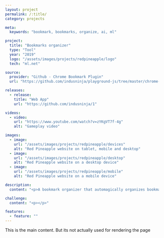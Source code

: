 ```yaml
---
layout: project
permalink: /:title/
category: projects

meta:
  keywords: "bookmark, bookmarks, organize, ai, ml"

project:
  title: "Bookmarks organizer"
  type: "Tool"
  year: "2019"
  logo: "/assets/images/projects/redpineapple/logo"
  tech: "ml.net"

source:
  provider: "Github - Chrome Bookmark Plugin"
  url: "https://github.com/indusninja/playground-js/tree/master/chrome-bookmarks-plugin"

releases:
  - release:
    title: "Web App"
    url: "https://github.com/indusninja/1"

videos:
  - video:
    url: "https://www.youtube.com/watch?v=zYKgVT7f-4g"
    alt: "Gameplay video"

images:
  - image:
    url: "/assets/images/projects/redpineapple/devices"
    alt: "Red Pineapple website on tablet, mobile and desktop"
  - image:
    url: "/assets/images/projects/redpineapple/desktop"
    alt: "Red Pineapple website on a desktop device"
  - image:
    url: "/assets/images/projects/redpineapple/mobile"
    alt: "Red Pineapple website on a mobile device"

description:
  content: "<p>A bookmark organizer that automagically organizes bookmarks into categories.</p>"

challenge:
  content: "<p></p>"

features:
  - feature: ""
---
```

<p>This is the main content. But its not actually used for rendering the page</p>

